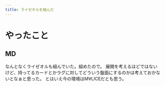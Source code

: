 ```yaml
---
title: ライゼオルを組んだ
---
```


# やったこと

## MD

なんとなくライゼオルも組んでいた。組めたので。
展開を考えるほどではないけど、持ってるカードとかラグに対してどういう盤面にするのかは考えておかないとなぁと思った。
とはいえ今の環境はM∀LICEだとも思う。
